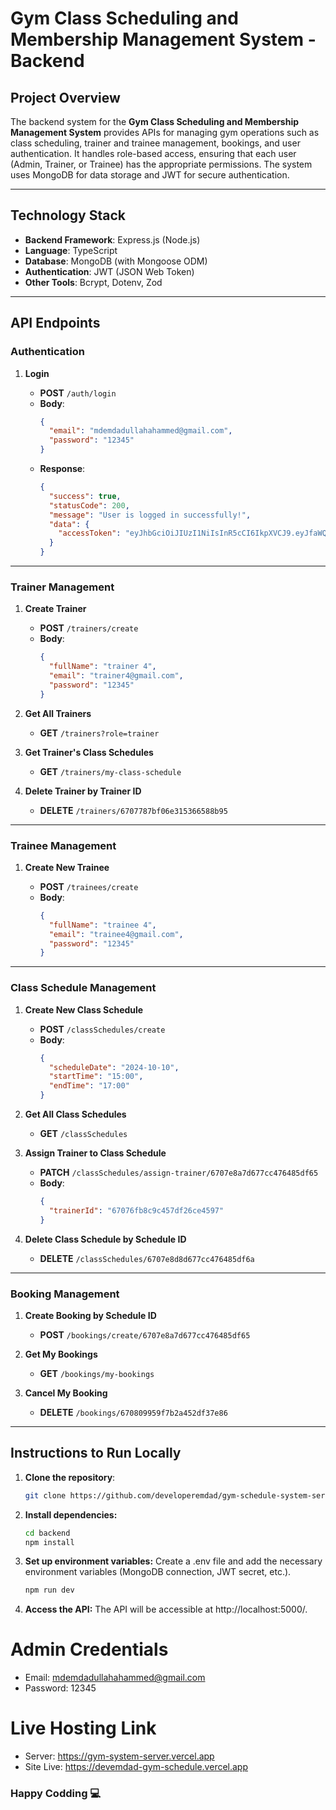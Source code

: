 # **Gym Class Scheduling and Membership Management System - Backend**

## **Project Overview**

The backend system for the **Gym Class Scheduling and Membership Management System** provides APIs for managing gym operations such as class scheduling, trainer and trainee management, bookings, and user authentication. It handles role-based access, ensuring that each user (Admin, Trainer, or Trainee) has the appropriate permissions. The system uses MongoDB for data storage and JWT for secure authentication.

---

## **Technology Stack**

- **Backend Framework**: Express.js (Node.js)
- **Language**: TypeScript
- **Database**: MongoDB (with Mongoose ODM)
- **Authentication**: JWT (JSON Web Token)
- **Other Tools**: Bcrypt, Dotenv, Zod

---

## **API Endpoints**

### **Authentication**

1. **Login**

   - **POST** `/auth/login`
   - **Body**:
     ```json
     {
       "email": "mdemdadullahahammed@gmail.com",
       "password": "12345"
     }
     ```
   - **Response**:
     ```json
     {
       "success": true,
       "statusCode": 200,
       "message": "User is logged in successfully!",
       "data": {
         "accessToken": "eyJhbGciOiJIUzI1NiIsInR5cCI6IkpXVCJ9.eyJfaWQiOiI2NzA3NWY4YzU0OTM1MDcyZWEyMDIyMDEiLCJmdWxsTmFtZSI6ImFkbWluIiwiZW1haWwiOiJtZGVtZGFkdWxsYWhhaGFtbWVkQGdtYWlsLmNvbSIsInJvbGUiOiJhZG1pbiIsImlhdCI6MTcyODY3NTMyNCwiZXhwIjoxNzI4NzYxNzI0fQ.dN1DoOMzCm-rieqoz4UNUREWShfAvtCAJSxgVlfMutM"
       }
     }
     ```

---

### **Trainer Management**

1. **Create Trainer**

   - **POST** `/trainers/create`
   - **Body**:
     ```json
     {
       "fullName": "trainer 4",
       "email": "trainer4@gmail.com",
       "password": "12345"
     }
     ```

2. **Get All Trainers**

   - **GET** `/trainers?role=trainer`

3. **Get Trainer's Class Schedules**

   - **GET** `/trainers/my-class-schedule`

4. **Delete Trainer by Trainer ID**

   - **DELETE** `/trainers/6707787bf06e315366588b95`

---

### **Trainee Management**

1. **Create New Trainee**

   - **POST** `/trainees/create`
   - **Body**:
     ```json
     {
       "fullName": "trainee 4",
       "email": "trainee4@gmail.com",
       "password": "12345"
     }
     ```

---

### **Class Schedule Management**

1. **Create New Class Schedule**

   - **POST** `/classSchedules/create`
   - **Body**:
     ```json
     {
       "scheduleDate": "2024-10-10",
       "startTime": "15:00",
       "endTime": "17:00"
     }
     ```

2. **Get All Class Schedules**

   - **GET** `/classSchedules`

3. **Assign Trainer to Class Schedule**

   - **PATCH** `/classSchedules/assign-trainer/6707e8a7d677cc476485df65`
   - **Body**:
     ```json
     {
       "trainerId": "67076fb8c9c457df26ce4597"
     }
     ```

4. **Delete Class Schedule by Schedule ID**

   - **DELETE** `/classSchedules/6707e8d8d677cc476485df6a`

---

### **Booking Management**

1. **Create Booking by Schedule ID**

   - **POST** `/bookings/create/6707e8a7d677cc476485df65`

2. **Get My Bookings**

   - **GET** `/bookings/my-bookings`

3. **Cancel My Booking**

   - **DELETE** `/bookings/670809959f7b2a452df37e86`

---

## **Instructions to Run Locally**

1. **Clone the repository**:
   ```bash
   git clone https://github.com/developeremdad/gym-schedule-system-server
   ```
2. **Install dependencies:**

   ```bash
   cd backend
   npm install
   ```

3. **Set up environment variables:** Create a .env file and add the necessary environment variables (MongoDB connection, JWT secret, etc.).
   ```bash
   npm run dev
   ```
4. **Access the API:** The API will be accessible at http://localhost:5000/.

# Admin Credentials

- Email: mdemdadullahahammed@gmail.com
- Password: 12345

# Live Hosting Link

- Server: https://gym-system-server.vercel.app
- Site Live: https://devemdad-gym-schedule.vercel.app

### Happy Codding 💻
